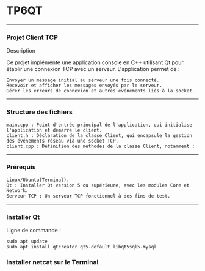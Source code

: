 # TP6QT

---
### Projet Client TCP
Description

Ce projet implémente une application console en C++ utilisant Qt pour établir une connexion TCP avec un serveur. L'application permet de :

    Envoyer un message initial au serveur une fois connecté.
    Recevoir et afficher les messages envoyés par le serveur.
    Gérer les erreurs de connexion et autres événements liés à la socket.
---
### Structure des fichiers

    main.cpp : Point d'entrée principal de l'application, qui initialise l'application et démarre le client.
    client.h : Déclaration de la classe Client, qui encapsule la gestion des événements réseau via une socket TCP.
    client.cpp : Définition des méthodes de la classe Client, notamment :
---
### Prérequis

    Linux/Ubuntu(Terminal).
    Qt : Installer Qt version 5 ou supérieure, avec les modules Core et Network.
    Serveur TCP : Un serveur TCP fonctionnel à des fins de test.
---
### Installer Qt

Ligne de commande : 
```
sudo apt update
sudo apt install qtcreator qt5-default libqt5sql5-mysql
```
### Installer netcat sur le Terminal

